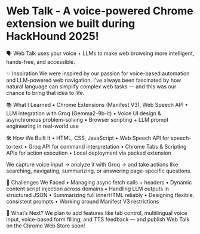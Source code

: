# Web Talk - A voice-powered Chrome extension we built during HackHound 2025!

🗣️ Web Talk uses your voice + LLMs to make web browsing more intelligent, hands-free, and accessible.

✨ Inspiration
We were inspired by our passion for voice-based automation and LLM-powered web navigation. I’ve always been fascinated by how natural language can simplify complex web tasks — and this was our chance to bring that idea to life.

📚 What I Learned
• Chrome Extensions (Manifest V3), Web Speech API
• LLM integration with Groq (Gemma2-9b-it)
• Voice UI design & asynchronous problem-solving
• Browser scripting + LLM prompt engineering in real-world use

🛠️ How We Built It
• HTML, CSS, JavaScript
• Web Speech API for speech-to-text
• Groq API for command interpretation
• Chrome Tabs & Scripting APIs for action execution
• Local deployment via packed extension

We capture voice input → analyze it with Groq → and take actions like searching, navigating, summarizing, or answering page-specific questions.

🧗 Challenges We Faced
• Managing async fetch calls + headers
• Dynamic content script injection across domains
• Handling LLM outputs in structured JSON
• Summarizing full innerHTML reliably
• Designing flexible, consistent prompts
• Working around Manifest V3 restrictions

🚀 What’s Next?
We plan to add features like tab control, multilingual voice input, voice-based form filling, and TTS feedback — and publish Web Talk on the Chrome Web Store soon!
